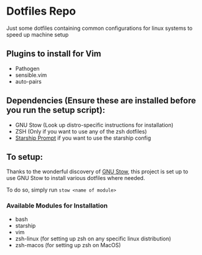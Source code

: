 # Dotfiles Repo
Just some dotfiles containing common configurations for linux systems to speed up machine setup

## Plugins to install for Vim
* Pathogen
* sensible.vim
* auto-pairs

## Dependencies (Ensure these are installed before you run the setup script):
* GNU Stow (Look up distro-specific instructions for installation) 
* ZSH (Only if you want to use any of the zsh dotfiles)
* [Starship Prompt](https://starship.rs/) if you want to use the starship config

## To setup:
Thanks to the wonderful discovery of [GNU Stow](https://www.gnu.org/software/stow/manual/stow.html), this project is set up to use GNU Stow to install various dotfiles where needed.

To do so, simply run `stow <name of module>`
### Available Modules for Installation
* bash
* starship
* vim
* zsh-linux (for setting up zsh on any specific linux distribution)
* zsh-macos (for setting up zsh on MacOS)
